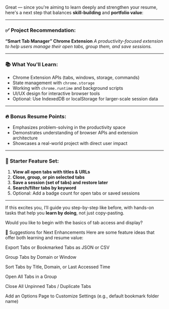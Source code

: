Great — since you're aiming to learn deeply and strengthen your resume, here's a next step that balances **skill-building** and **portfolio value**:

---

### ✅ Project Recommendation:

**“Smart Tab Manager” Chrome Extension**
*A productivity-focused extension to help users manage their open tabs, group them, and save sessions.*

---

### 📚 What You'll Learn:

* Chrome Extension APIs (tabs, windows, storage, commands)
* State management with `chrome.storage`
* Working with `chrome.runtime` and background scripts
* UI/UX design for interactive browser tools
* Optional: Use IndexedDB or localStorage for larger-scale session data

---

### 🔥 Bonus Resume Points:

* Emphasizes problem-solving in the productivity space
* Demonstrates understanding of browser APIs and extension architecture
* Showcases a real-world project with direct user impact

---

### 🚀 Starter Feature Set:

1. **View all open tabs with titles & URLs**
2. **Close, group, or pin selected tabs**
3. **Save a session (set of tabs) and restore later**
4. **Search/filter tabs by keyword**
5. Optional: Add a badge count for open tabs or saved sessions

---

If this excites you, I’ll guide you step-by-step like before, with hands-on tasks that help you **learn by doing**, not just copy-pasting.

Would you like to begin with the basics of tab access and display?

🧠 Suggestions for Next Enhancements
Here are some feature ideas that offer both learning and resume value:

Export Tabs or Bookmarked Tabs as JSON or CSV

Group Tabs by Domain or Window

Sort Tabs by Title, Domain, or Last Accessed Time

Open All Tabs in a Group

Close All Unpinned Tabs / Duplicate Tabs

Add an Options Page to Customize Settings (e.g., default bookmark folder name)